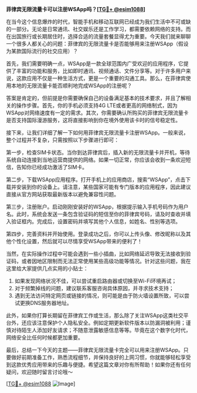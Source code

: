**菲律宾无限流量卡可以注册WSApp吗？[[TG💪+ @esim1088](https://t.me/s/esim1088)]**

在当今这个信息爆炸的时代，智能手机和移动互联网已经成为我们生活中不可或缺的一部分。无论是日常通讯、社交娱乐还是工作学习，都需要依赖网络的支持。而在出国旅行或长期居住时，选择合适的流量套餐显得尤为重要。今天我们就来聊聊一个很多人都关心的问题：菲律宾的无限流量卡是否能够用来注册WSApp（假设为某款国际流行的社交应用）？

首先，我们需要明确一点，WSApp是一款全球范围内广受欢迎的应用程序，它提供了丰富的功能和服务，比如即时通讯、视频通话、文件分享等。对于许多用户来说，这款应用不仅是一种生活方式，更是一个重要的沟通工具。那么，在菲律宾使用本地的无限流量卡能否顺利地完成WSApp的注册呢？

答案是肯定的，但前提是你需要确保自己的设备满足基本的技术要求，并且了解相关的操作步骤。首先，你的手机必须支持4G LTE或者更高的网络制式，因为WSApp对网络速度有一定的需求。其次，你需要确认所购买的菲律宾无限流量卡是否支持国际漫游服务，这将直接影响到你在境外使用该卡时的信号稳定性。

接下来，让我们详细了解一下如何用菲律宾无限流量卡注册WSApp。一般来说，整个过程并不复杂，只需按照以下步骤进行即可：

第一步，检查SIM卡状态。当你到达菲律宾后，插入新的无限流量卡并开机，等待系统自动连接到当地运营商提供的网络。如果一切正常，你应该会收到一条欢迎短信，告知你已经成功激活了SIM卡。

第二步，下载WSApp应用程序。打开手机上的应用商店，搜索“WSApp”，点击下载并安装到你的设备上。请注意，某些国家可能有专门版本的应用程序，因此建议直接从官方网站获取最新版本以避免兼容性问题。

第三步，注册账户。启动刚刚安装好的WSApp，根据提示输入手机号码作为用户名。此时，系统会发送一条包含验证码的短信至你的菲律宾号码，请及时查收并填入验证框内。完成后，设置密码并填写其他个人信息，如姓名、性别等选项。

第四步，完善资料并开始使用。登录成功之后，你可以上传头像、修改昵称以及其他个性化设置，然后就可以尽情享受WSApp带来的便利了！

当然，在实际操作过程中可能会遇到一些小插曲，比如网络延迟导致无法接收到验证码，或者因地区限制而无法正常使用某些高级功能等情况。针对这些问题，我在这里给大家提供几点实用的小贴士：

1. 如果发现网络状况不佳，可以尝试重启路由器或切换至Wi-Fi环境再试；
2. 对于频繁掉线的问题，建议联系客服咨询具体原因，并寻求技术支持；
3. 遇到无法访问特定网页或链接的情况，则可能是由于防火墙设置所致，可以尝试更换DNS服务器地址。

此外，如果你打算长期留在菲律宾工作或生活，那么除了关注WSApp这类社交平台外，还应该注意保护个人隐私安全。例如定期更新软件版本以防漏洞被利用；谨慎对待陌生人添加好友请求；不随意泄露敏感信息等等。毕竟在这个数字化时代，网络安全比任何时候都更加重要。

最后，总结一下今天的主题——菲律宾无限流量卡完全可以用来注册WSApp。只要做好前期准备工作，熟悉流程细节，并保持良好的上网习惯，你就能够轻松享受到这款优秀应用带来的乐趣与便捷。希望这篇文章对你有所帮助！如果你还有任何疑问，欢迎随时留言讨论哦～

[[TG💪+ @esim1088](https://t.me/s/esim1088) ![Image](https://i.postimg.cc/4NQfJmqS/Snipaste-2025-05-13-00-14-12.png)]